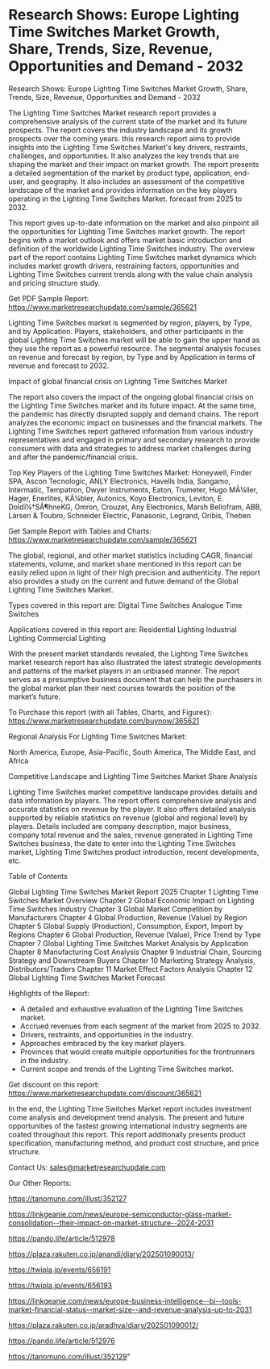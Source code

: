 # Research Shows: Europe Lighting Time Switches Market Growth, Share, Trends, Size, Revenue, Opportunities and Demand - 2032
Research Shows: Europe Lighting Time Switches Market Growth, Share, Trends, Size, Revenue, Opportunities and Demand - 2032

The Lighting Time Switches Market research report provides a comprehensive analysis of the current state of the market and its future prospects. The report covers the industry landscape and its growth prospects over the coming years. this research report aims to provide insights into the Lighting Time Switches Market's key drivers, restraints, challenges, and opportunities. It also analyzes the key trends that are shaping the market and their impact on market growth. The report presents a detailed segmentation of the market by product type, application, end-user, and geography. It also includes an assessment of the competitive landscape of the market and provides information on the key players operating in the Lighting Time Switches Market. forecast from 2025 to 2032.

This report gives up-to-date information on the market and also pinpoint all the opportunities for Lighting Time Switches market growth. The report begins with a market outlook and offers market basic introduction and definition of the worldwide Lighting Time Switches industry. The overview part of the report contains Lighting Time Switches market dynamics which includes market growth drivers, restraining factors, opportunities and Lighting Time Switches current trends along with the value chain analysis and pricing structure study.

Get PDF Sample Report: https://www.marketresearchupdate.com/sample/365621

Lighting Time Switches market is segmented by region, players, by Type, and by Application. Players, stakeholders, and other participants in the global Lighting Time Switches market will be able to gain the upper hand as they use the report as a powerful resource. The segmental analysis focuses on revenue and forecast by region, by Type and by Application in terms of revenue and forecast to 2032.

Impact of global financial crisis on Lighting Time Switches Market

The report also covers the impact of the ongoing global financial crisis on the Lighting Time Switches market and its future impact. At the same time, the pandemic has directly disrupted supply and demand chains. The report analyzes the economic impact on businesses and the financial markets. The Lighting Time Switches report gathered information from various industry representatives and engaged in primary and secondary research to provide consumers with data and strategies to address market challenges during and after the pandemic/financial crisis.

Top Key Players of the Lighting Time Switches Market:
Honeywell, Finder SPA, Ascon Tecnologic, ANLY Electronics, Havells India, Sangamo, Intermatic, Tempatron, Dwyer Instruments, Eaton, Trumeter, Hugo MÃ¼ller, Hager, Enerlites, KÃ¼bler, Autonics, Koyo Electronics, Leviton, E. Doldï¼†SÃ¶hneKG, Omron, Crouzet, Any Electronics, Marsh Bellofram, ABB, Larsen & Toubro, Schneider Electric, Panasonic, Legrand, Oribis, Theben


Get Sample Report with Tables and Charts: https://www.marketresearchupdate.com/sample/365621

The global, regional, and other market statistics including CAGR, financial statements, volume, and market share mentioned in this report can be easily relied upon in light of their high precision and authenticity. The report also provides a study on the current and future demand of the Global Lighting Time Switches Market.

Types covered in this report are:
Digital Time Switches
Analogue Time Switches


Applications covered in this report are:
Residential Lighting
Industrial Lighting
Commercial Lighting


With the present market standards revealed, the Lighting Time Switches market research report has also illustrated the latest strategic developments and patterns of the market players in an unbiased manner. The report serves as a presumptive business document that can help the purchasers in the global market plan their next courses towards the position of the market’s future.

To Purchase this report (with all Tables, Charts, and Figures): https://www.marketresearchupdate.com/buynow/365621

Regional Analysis For Lighting Time Switches Market:

North America, Europe, Asia-Pacific, South America, The Middle East, and Africa

Competitive Landscape and Lighting Time Switches Market Share Analysis

Lighting Time Switches market competitive landscape provides details and data information by players. The report offers comprehensive analysis and accurate statistics on revenue by the player. It also offers detailed analysis supported by reliable statistics on revenue (global and regional level) by players. Details included are company description, major business, company total revenue and the sales, revenue generated in Lighting Time Switches business, the date to enter into the Lighting Time Switches market, Lighting Time Switches product introduction, recent developments, etc.

Table of Contents

Global Lighting Time Switches Market Report 2025
Chapter 1 Lighting Time Switches Market Overview
Chapter 2 Global Economic Impact on Lighting Time Switches Industry
Chapter 3 Global Market Competition by Manufacturers
Chapter 4 Global Production, Revenue (Value) by Region
Chapter 5 Global Supply (Production), Consumption, Export, Import by Regions
Chapter 6 Global Production, Revenue (Value), Price Trend by Type
Chapter 7 Global Lighting Time Switches Market Analysis by Application
Chapter 8 Manufacturing Cost Analysis
Chapter 9 Industrial Chain, Sourcing Strategy and Downstream Buyers
Chapter 10 Marketing Strategy Analysis, Distributors/Traders
Chapter 11 Market Effect Factors Analysis
Chapter 12 Global Lighting Time Switches Market Forecast

Highlights of the Report:

- A detailed and exhaustive evaluation of the Lighting Time Switches market.
- Accrued revenues from each segment of the market from 2025 to 2032.
- Drivers, restraints, and opportunities in the industry.
- Approaches embraced by the key market players.
- Provinces that would create multiple opportunities for the frontrunners in the industry.
- Current scope and trends of the Lighting Time Switches market.

Get discount on this report: https://www.marketresearchupdate.com/discount/365621

In the end, the Lighting Time Switches Market report includes investment come analysis and development trend analysis. The present and future opportunities of the fastest growing international industry segments are coated throughout this report. This report additionally presents product specification, manufacturing method, and product cost structure, and price structure.

Contact Us:
sales@marketresearchupdate.com

Our Other Reports:

https://tanomuno.com/illust/352127

https://linkgeanie.com/news/europe-semiconductor-glass-market-consolidation--their-impact-on-market-structure--2024-2031

https://pando.life/article/512978

https://plaza.rakuten.co.jp/anandi/diary/202501090013/

https://twipla.jp/events/656191

https://twipla.jp/events/656193

https://linkgeanie.com/news/europe-business-intelligence--bi--tools-market-financial-status--market-size--and-revenue-analysis-up-to-2031

https://plaza.rakuten.co.jp/aradhya/diary/202501090012/

https://pando.life/article/512976

https://tanomuno.com/illust/352129"
